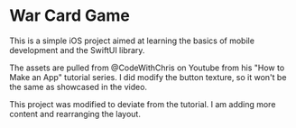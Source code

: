 # War Card Game
This is a simple iOS project aimed at learning the basics of mobile development and the SwiftUI library.

The assets are pulled from @CodeWithChris on Youtube from his "How to Make an App" tutorial series. I did modify the button texture, so it won't be the same as showcased in the video.

This project was modified to deviate from the tutorial. I am adding more content and rearranging the layout.
